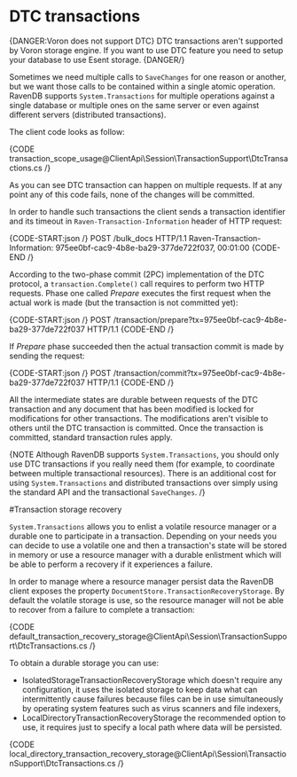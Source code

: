 ﻿# DTC transactions

{DANGER:Voron does not support DTC}
DTC transactions aren't supported by Voron storage engine. If you want to use DTC feature you need to setup your database to use Esent storage.
{DANGER/}

Sometimes we need multiple calls to `SaveChanges` for one reason or another, but we want those calls to be contained within a single atomic operation. 
RavenDB supports `System.Transactions` for multiple operations against a single database or multiple ones on the same server or even against different servers (distributed transactions).

The client code looks as follow:

{CODE transaction_scope_usage@ClientApi\Session\TransactionSupport\DtcTransactions.cs /}
	
As you can see DTC transaction can happen on multiple requests. If at any point any of this code fails, none of the changes will be committed.

In order to handle such transactions the client sends a transaction identifier and its timeout in `Raven-Transaction-Information` header of HTTP request:

{CODE-START:json /}
POST /bulk_docs HTTP/1.1
Raven-Transaction-Information: 975ee0bf-cac9-4b8e-ba29-377de722f037, 00:01:00
{CODE-END /}

According to the two-phase commit (2PC) implementation of the DTC protocol, a `transaction.Complete()` call requires to perform two HTTP requests.
Phase one called _Prepare_ executes the first request when the actual work is made (but the transaction is not committed yet):

{CODE-START:json /}
	POST /transaction/prepare?tx=975ee0bf-cac9-4b8e-ba29-377de722f037 HTTP/1.1
{CODE-END /}

If _Prepare_ phase succeeded then the actual transaction commit is made by sending the request:

{CODE-START:json /}
	POST /transaction/commit?tx=975ee0bf-cac9-4b8e-ba29-377de722f037 HTTP/1.1
{CODE-END /}

All the intermediate states are durable between requests of the DTC transaction and any document that has been modified is locked for modifications for other transactions. The modifications aren't visible to others until the DTC transaction is committed. Once the transaction is committed, standard transaction rules apply.

{NOTE Although RavenDB supports `System.Transactions`, you should only use DTC transactions if you really need them (for example, to coordinate between multiple transactional resources). There is an additional cost for using `System.Transactions` and distributed transactions over simply using the standard API and the transactional `SaveChanges`. /}

#Transaction storage recovery 

`System.Transactions` allows you to enlist a volatile resource manager or a durable one to participate in a transaction.
Depending on your needs you can decide to use a volatile one and then a transaction's state will be stored in memory or use
a resource manager with a durable enlistment which will be able to perform a recovery if it experiences a failure.

In order to manage where a resource manager persist data the RavenDB client exposes the property `DocumentStore.TransactionRecoveryStorage`.
By default the volatile storage is use, so the resource manager will not be able to recover from a failure to complete a transaction:

{CODE default_transaction_recovery_storage@ClientApi\Session\TransactionSupport\DtcTransactions.cs /}

To obtain a durable storage you can use:

* IsolatedStorageTransactionRecoveryStorage which doesn't require any configuration, it uses the isolated storage to keep data what can intermittently cause failures because files can be in use simultaneously by operating system features such as virus scanners and file indexers,
* LocalDirectoryTransactionRecoveryStorage the recommended option to use, it requires just to specify a local path where data will be persisted.

{CODE local_directory_transaction_recovery_storage@ClientApi\Session\TransactionSupport\DtcTransactions.cs /}